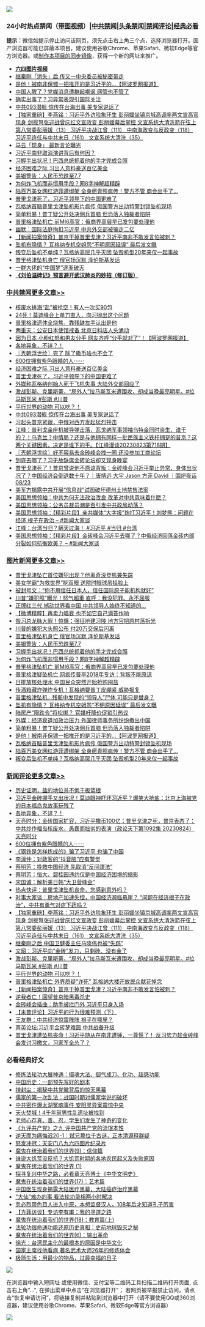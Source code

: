 ![](https://raw.githubusercontent.com/jsvpn/jsproxy/dev/64photo/fqnews-qr.jpg)

<div id="tt">
<h3>24小时热点禁闻（<a href="https://aaa.v2dns.tk/?QAjUl=BgRp5UNKRn&T5Vk=fPVH&Q59Ab=WxGE" target="_blank">带图视频</a>）|<a href="#%E4%B8%AD%E5%85%B1%E7%A6%81%E9%97%BB%E6%9B%B4%E5%A4%9A%E6%96%87%E7%AB%A0">中共禁闻</a>|<a href="#%E5%9B%BE%E7%89%87%E6%96%B0%E9%97%BB%E6%9B%B4%E5%A4%9A%E6%96%87%E7%AB%A0">头条禁闻</a>|<a href="#%E6%96%B0%E9%97%BB%E8%AF%84%E8%AE%BA%E6%9B%B4%E5%A4%9A%E6%96%87%E7%AB%A0">禁闻评论|<a href="#%E5%BF%85%E7%9C%8B%E7%BB%8F%E5%85%B8%E5%A5%BD%E6%96%87">经典必看</a></h3>
<div><b>提示：</b>微信如提示停止访问该网页，须先点击右上角三个点，选择浏览器打开。国产浏览器可能已屏蔽本项目，建议使用谷歌Chrome、苹果Safari、微软Edge等官方浏览器。或<a href="%E5%88%B6%E4%BD%9Cgit%E7%A6%81%E9%97%BB%E9%95%9C%E5%83%8F.md">制作本项目的同步镜像</a>，获得一个新的网址来推广。</div>
<ul>
<li><b><a href="http://d2.v2rss.gq/64.mp4" target="_blank">六四图片视频</a></b></li>
<li><a href="/baitai/20230824/1924651.md">继秦刚「消失」后 传又一中央委员被秘密带走</a></li>
<li><a href="/topimagenews/20230824/1924639.md">是他！被南非保镖一把推开的是习近平的...【阿波罗网报道】</a></li>
<li><a href="/baitai/20230824/1924592.md">中国人醒了？党媒消息遭群起嘲讽 网管也不管了</a></li>
<li><a href="/baitai/20230824/1924675.md">确实出事了？习异常表现引国际关注</a></li>
<li><a href="/cbnews/20230824/1924614.md">中共093潜舰 惊传在台海出事 美专家说话了</a></li>
<li><a href="/comments/20230824/1924711.md">【独家重磅】李燕铭：习近平外访险象环生 彭丽媛坐镇京城高调率两文宣高官现身 剑拔弩张迎战曾庆红文宣政变 彭丽媛幕后掌控 文宣系统大清洗箭在弦上 第八常委彭丽媛（13） 习近平决战江曾（111） 中南海政变与反政变（118） 习近平连任与中共末日（161） 文宣系统大清洗（35）</a></li>
<li><a href="/baitai/20230824/1924661.md">马云「现身」 最新言论曝光</a></li>
<li><a href="/ssgc/20230824/1924687.md">习近平南非取消演讲背后有何因？</a></li>
<li><a href="/topimagenews/20230825/1924854.md">习握手出状况！巴西总统抓着他的手才完成合照</a></li>
<li><a href="/cbnews/20230825/1924823.md">经济困难之际 习出人意料豪送百亿美金</a></li>
<li><a href="/topimagenews/20230825/1924855.md">美银警告：人民币恐跌至7.7</a></li>
<li><a href="/topimagenews/20230825/1924821.md">为何炸飞机而非惯用手段？网8字神解超精辟</a></li>
<li><a href="/topimagenews/20230824/1924622.md">陆百万美女网红游菲遭绑架 全身瘀青照疯传！警方不管 商会出手了…</a></li>
<li><a href="/cbnews/20230825/1924822.md">普里戈津死了，习近平领导下的中国更难了</a></li>
<li><a href="/topimagenews/20230824/1924623.md">瓦格纳首脑普里戈津坠机影片疯传 俄国警方出动特警封锁坠机现场</a></li>
<li><a href="/topimagenews/20230824/1924692.md">简单粗暴！普丁疑公开处决佣兵首脑 但恐落入独裁者陷阱</a></li>
<li><a href="/topimagenews/20230825/1924781.md">普里格津坠机亡 前MI6高官：俄商界高层早已发包要处理他</a></li>
<li><a href="/ccpdope/20230825/1924817.md">幽默：国际法庭拘扣习近平 中共外交部被骗走二亿</a></li>
<li><a href="/comments/20230824/1924680.md">【新闻拍案惊奇】普京干掉普里戈津？习近平南非不敢发言怕被刺？</a></li>
<li><a href="/topimagenews/20230824/1924744.md">坠机有隐情？ 瓦格纳专机空姐怨“不明原因延误” 最后发文曝</a></li>
<li><a href="/topimagenews/20230824/1924597.md">叛变后坠机不单纯？瓦格纳高层几乎灭团 坠毁机型20年来仅一起事故</a></li>
<li><a href="/topimagenews/20230825/1924867.md">普里格津坠机身亡 俄官场沉默 泽伦斯基发话</a></li>
<li><a href="/finance/20230825/1924824.md">一群大佬的“中国梦”逐渐破灭</a></li>
<li><b><a href="/comments/20200207/1272816.md" target="_blank">《刘伯温碑记》预言避开武汉肺炎的妙招（修订版）</a></b></li>
</ul>
</div>

<div class="catlist">
<h3><a href="/cbnews/" target="_blank">中共禁闻</a><span><a href="/cbnews/" target="_blank" rel="nofollow">更多文章>></a></span></h3>
<ul>
<li><a href="/cbnews/20230825/1925060.md" target="_blank">核废水排海“盐”被抢空！有人一次买90包</a></li>
<li><a href="/cbnews/20230825/1925013.md" target="_blank">24死！莫迪峰会上单刀直入，向习抛出这个问题</a></li>
<li><a href="/cbnews/20230825/1925012.md" target="_blank">普里格津遗体全烧焦，靠残缺左手认出是他</a></li>
<li><a href="/cbnews/20230825/1925011.md" target="_blank">两重天：公安日本使馆戒备 北京日料店人头涌动</a></li>
<li><a href="/cbnews/20230825/1924996.md" target="_blank">因为日本 小粉红怒和男友分手 网友齐呼“分手就对了”！【阿波罗网报道】</a></li>
<li><a href="/comments/20230825/1924995.md" target="_blank">各地异象，不详？！</a></li>
<li><a href="/cbnews/20230825/1924970.md" target="_blank">〖兲朝浮世绘〗完了 除了撒币啥也不会了</a></li>
<li><a href="/comments/20230825/1924920.md" target="_blank">600位拥有紫色眼睛的人⋯⋯</a></li>
<li><a href="/cbnews/20230825/1924823.md" target="_blank">经济困难之际 习出人意料豪送百亿美金</a></li>
<li><a href="/cbnews/20230825/1924822.md" target="_blank">普里戈津死了，习近平领导下的中国更难了</a></li>
<li><a href="/cbnews/20230824/1924714.md" target="_blank">外媒称瓦格纳创始人死于飞机失事 大陆外交部回应了</a></li>
<li><a href="/comments/20230824/1924699.md" target="_blank">激战彭斯、克里斯蒂，“局外人”拉马斯瓦米遭围攻，却成当晚最亮明星。#拉马斯瓦米 #彭斯 #川普</a></li>
<li><a href="/comments/20230824/1924691.md" target="_blank">平行世界的动物 可以吃？！</a></li>
<li><a href="/cbnews/20230824/1924614.md" target="_blank">中共093潜舰 惊传在台海出事 美专家说话了</a></li>
<li><a href="/cbnews/20230824/1924532.md" target="_blank">习起头普京紧跟，中俄对西方发起猛烈抨击</a></li>
<li><a href="/cbnews/20230824/1924523.md" target="_blank">江峰：普利戈金座机被导弹击落，瓦戈纳军事领袖乌特金同时丧生，谁干的？！乌克兰？中情局？还是与他拥有同样一批民族主义铁杆拥趸的普京？这两个关键因素，决定是谁下的手。【江峰漫谈20230823第718期】</a></li>
<li><a href="/cbnews/20230824/1924518.md" target="_blank">〖兲朝浮世绘〗好不容易去金砖峰会拽一圈 还没参加工商论坛</a></li>
<li><a href="/cbnews/20230824/1924500.md" target="_blank">到底去哪了？习无故缺席金砖论坛却又现身晚宴</a></li>
<li><a href="/comments/20230824/1924398.md" target="_blank">普里戈津死了！普京曾说他不原谅背叛；金砖峰会习近平举止异常，身体出状况了？中国经济会倒退数十年？｜唐靖远 大宇 Jason 方菲 David ｜围炉夜话 08/23</a></li>
<li><a href="/cbnews/20230824/1924388.md" target="_blank">美军方揭露中共开展“信息战”试图破坏德州土地禁售法案</a></li>
<li><a href="/cbnews/20230824/1924354.md" target="_blank">美国思想领袖：中共为何无法政治改良 改革对中共意味着什麽？</a></li>
<li><a href="/cbnews/20230824/1924353.md" target="_blank">美国思想领袖：公务员裁员潮是否引发中共政局动荡？</a></li>
<li><a href="/cbnews/20230824/1924352.md" target="_blank">美国思想领袖：【精彩片段】亲共媒体“大字报”炮打习近平！刘梦熊：问题在经济 根子在政治 &#8211; #新闻大家谈</a></li>
<li><a href="/cbnews/20230824/1924342.md" target="_blank">江峰：台湾当归？瞒天过海！ #习近平 #当归 #台湾</a></li>
<li><a href="/cbnews/20230824/1924337.md" target="_blank">美国思想领袖：【精彩片段】金砖峰会习近平去哪了？中俄经济回落金砖内部分裂如何抗衡欧美？ &#8211; #新闻大家谈</a></li>

</ul>
</div>
<div class="catlist">
<h3><a href="/topimagenews/" target="_blank">图片新闻</a><span><a href="/topimagenews/" target="_blank" rel="nofollow">更多文章>></a></span></h3>
<ul>
<li><a href="/topimagenews/20230825/1925010.md" target="_blank">普里戈津坠亡首位嫌犯出现？他离奇没登机兼失踪</a></li>
<li><a href="/topimagenews/20230825/1925009.md" target="_blank">美女学霸“为救世界”挖双眼 送院时眼球吊挂脸上</a></li>
<li><a href="/topimagenews/20230825/1925008.md" target="_blank">被封号文：“你不用信任日本人，信任国际原子能机构就好”</a></li>
<li><a href="/topimagenews/20230825/1924994.md" target="_blank">川普“嫌犯照”曝光！怒气超重 直呼：我没犯罪、永不屈服</a></li>
<li><a href="/topimagenews/20230825/1924993.md" target="_blank">正牌红三代 撼动世界看中国 中共领导人始终不知道的…</a></li>
<li><a href="/topimagenews/20230825/1924949.md" target="_blank">【微博精粹】再卖力唱衰 也不如它自己滴答作响</a></li>
<li><a href="/topimagenews/20230825/1924948.md" target="_blank">毁习总龙脉大罪！惊爆：强征地建习陵 地方官把原村落拆光</a></li>
<li><a href="/topimagenews/20230825/1924926.md" target="_blank">川普的嫌犯大头照公布 付20万交保后闪离</a></li>
<li><a href="/topimagenews/20230825/1924867.md" target="_blank">普里格津坠机身亡 俄官场沉默 泽伦斯基发话</a></li>
<li><a href="/topimagenews/20230825/1924855.md" target="_blank">美银警告：人民币恐跌至7.7</a></li>
<li><a href="/topimagenews/20230825/1924854.md" target="_blank">习握手出状况！巴西总统抓着他的手才完成合照</a></li>
<li><a href="/topimagenews/20230825/1924821.md" target="_blank">为何炸飞机而非惯用手段？网8字神解超精辟</a></li>
<li><a href="/topimagenews/20230825/1924781.md" target="_blank">普里格津坠机亡 前MI6高官：俄商界高层早已发包要处理他</a></li>
<li><a href="/topimagenews/20230825/1924780.md" target="_blank">普里格津疑坠机亡 网疯传普亭2018年专访：背叛不能原谅</a></li>
<li><a href="/topimagenews/20230825/1924764.md" target="_blank">日排放核处理水 中国民众突然开始抢购囤盐</a></li>
<li><a href="/topimagenews/20230825/1924758.md" target="_blank">传酒箱藏炸弹炸专机！瓦格纳要普丁皮绷紧 威胁报复</a></li>
<li><a href="/topimagenews/20230824/1924745.md" target="_blank">普里格津坠机…残骸中发现的“领导人”尸体 可能只是替身？</a></li>
<li><a href="/topimagenews/20230824/1924744.md" target="_blank">坠机有隐情？ 瓦格纳专机空姐怨“不明原因延误” 最后发文曝</a></li>
<li><a href="/topimagenews/20230824/1924727.md" target="_blank">陆房产“限跌令”将松绑？ 官媒吁降价促销引热议</a></li>
<li><a href="/topimagenews/20230824/1924726.md" target="_blank">外媒：经济衰退加政治压力 外国律师事务所纷纷撤出中国</a></li>
<li><a href="/topimagenews/20230824/1924692.md" target="_blank">简单粗暴！普丁疑公开处决佣兵首脑 但恐落入独裁者陷阱</a></li>
<li><a href="/topimagenews/20230824/1924639.md" target="_blank">是他！被南非保镖一把推开的是习近平的&#8230;【阿波罗网报道】</a></li>
<li><a href="/topimagenews/20230824/1924623.md" target="_blank">瓦格纳首脑普里戈津坠机影片疯传 俄国警方出动特警封锁坠机现场</a></li>
<li><a href="/topimagenews/20230824/1924622.md" target="_blank">陆百万美女网红游菲遭绑架 全身瘀青照疯传！警方不管 商会出手了…</a></li>
<li><a href="/topimagenews/20230824/1924597.md" target="_blank">叛变后坠机不单纯？瓦格纳高层几乎灭团 坠毁机型20年来仅一起事故</a></li>

</ul>
</div>
<div class="catlist">
<h3><a href="/comments/" target="_blank">新闻评论</a><span><a href="/comments/" target="_blank" rel="nofollow">更多文章>></a></span></h3>
<ul>
<li><a href="/comments/20230825/1925049.md" target="_blank">历史证明，盐的地位并不低于板蓝根</a></li>
<li><a href="/comments/20230825/1925002.md" target="_blank">习近平金砖握手又出状况！莫迪眼神吓坏习近平？爆笑大抢盐：北京上海被党的日本福岛鬼故事玩残了</a></li>
<li><a href="/comments/20230825/1924995.md" target="_blank">各地异象，不详？！</a></li>
<li><a href="/comments/20230825/1924924.md" target="_blank">天亮时分：金砖国家扩容，习近平撒币100亿；普里戈津之死，普京表态了；中共炒作福岛核废水，愚蠢而拙劣的表演（政论天下第1092集 20230824）天亮时分</a></li>
<li><a href="/comments/20230825/1924920.md" target="_blank">600位拥有紫色眼睛的人⋯⋯</a></li>
<li><a href="/comments/20230825/1924908.md" target="_blank">《钢铁是怎样炼成的》骗了习近平 也骗了中国</a></li>
<li><a href="/comments/20230825/1924907.md" target="_blank">李濠仲：对政客的“抖音脑”应有警觉</a></li>
<li><a href="/comments/20230825/1924906.md" target="_blank">蔡明芳：挽救中国经济 先取消“反间谍法”</a></li>
<li><a href="/comments/20230825/1924905.md" target="_blank">蔡明芳：恒大、碧桂园违约仅是中国经济困境的缩影</a></li>
<li><a href="/comments/20230825/1924904.md" target="_blank">宋国诚：解析美日韩“大卫营峰会”</a></li>
<li><a href="/comments/20230824/1924718.md" target="_blank">热点快评：普里戈津坠机丧命，您感到意外吗？</a></li>
<li><a href="/comments/20230824/1924717.md" target="_blank">时事大家谈：房地产加速失控，中国经济濒临悬崖？ “问题在经济根子在政治”，中共有勇气对症下药吗？</a></li>
<li><a href="/comments/20230824/1924711.md" target="_blank">【独家重磅】李燕铭：习近平外访险象环生 彭丽媛坐镇京城高调率两文宣高官现身 剑拔弩张迎战曾庆红文宣政变 彭丽媛幕后掌控 文宣系统大清洗箭在弦上 第八常委彭丽媛（13） 习近平决战江曾（111） 中南海政变与反政变（118） 习近平连任与中共末日（161） 文宣系统大清洗（35）</a></li>
<li><a href="/comments/20230824/1924703.md" target="_blank">继秦刚之后 中国卫健委主任马晓伟也被“失踪”</a></li>
<li><a href="/comments/20230824/1924700.md" target="_blank">文昭：习近平向“金砖”发力，只剩砖、没有金了</a></li>
<li><a href="/comments/20230824/1924699.md" target="_blank">激战彭斯、克里斯蒂，“局外人”拉马斯瓦米遭围攻，却成当晚最亮明星。#拉马斯瓦米 #彭斯 #川普</a></li>
<li><a href="/comments/20230824/1924691.md" target="_blank">平行世界的动物 可以吃？！</a></li>
<li><a href="/comments/20230824/1924681.md" target="_blank">普里格津坠机亡 外界质疑“诈死” 瓦格纳大楼开放民众献花悼念</a></li>
<li><a href="/comments/20230824/1924680.md" target="_blank">【新闻拍案惊奇】普京干掉普里戈津？习近平南非不敢发言怕被刺？</a></li>
<li><a href="/comments/20230824/1924679.md" target="_blank">逆我者亡！回望普京暗黑毒杀史</a></li>
<li><a href="/comments/20230824/1924668.md" target="_blank">金砖峰会插曲：助手被拦门外 习近平只身入场</a></li>
<li><a href="/comments/20230824/1924667.md" target="_blank">【未普评论】习近平的行为很难预测（下）</a></li>
<li><a href="/comments/20230824/1924540.md" target="_blank">王友群：中共经济惊雷阵阵 根子在哪里？</a></li>
<li><a href="/comments/20230824/1924539.md" target="_blank">菁英论坛:习近平金砖梦难圆 中共战备升级</a></li>
<li><a href="/comments/20230824/1924524.md" target="_blank">普里戈津遭坠机丧命！习近平随从在南非遭锤，一尊慌了！ 反习势力趁金砖峰会发讨习檄文，习家军全怂了？</a></li>

</ul>
</div>

<div class="catlist">
<h3>必看经典好文</h3>
<ul>
<li><a href="/comments/20191203/1234383.md" target="_blank">修炼法轮功大展神通：摄魂大法、御气成刀、化功、超感功能</a></li>
<li><a href="/comments/20220910/1782931.md" target="_blank">中国历史：一部预先写好的剧本</a></li>
<li><a href="/topimagenews/20170218/694213.md" target="_blank">掸封尘：揭秘中共党徽背后的惊天黑幕</a></li>
<li><a href="/comments/20191110/1037275.md" target="_blank">儒家的第一次乱法：战国时期对儒家学说的破坏</a></li>
<li><a href="/ccpdope/20220806/1768044.md" target="_blank">中共密件爆太湖冤魂事件 安阳灵异案震惊中央</a></li>
<li><a href="/ccpdope/20181219/1049286.md" target="_blank">天火焚城！4千年前男性乱遗址被找到</a></li>
<li><a href="/cbnews/20211221/1668847.md" target="_blank">老师心存真、善、忍，学生们发生了神奇的变化</a></li>
<li><a href="/bookonline/20131116/201045.md" target="_blank">《九评共产党》之九 评中国共产党的流氓本性</a></li>
<li><a href="/tculture/20190304/1091076.md" target="_blank">逆天而为痛悔迟20-1：弑兄篡位千古谜，正本清源释群疑</a></li>
<li><a href="/comments/20200604/783200.md" target="_blank">怒发冲冠：天安门八九六四图片纪录片</a></li>
<li><a href="/topimagenews/20180529/949649.md" target="_blank">魔鬼在统治着我们的世界(9)：信仰篇</a></li>
<li><a href="/bannedvideo/20220120/1681818.md" target="_blank">谁说大饥荒没反抗？大饥荒时期的各地农民起义及失败原因</a></li>
<li><a href="/topimagenews/20180519/944624.md" target="_blank">魔鬼在统治着我们的世界 (1)</a></li>
<li><a href="/comments/20220808/1768773.md" target="_blank">探寻复兴中华之路，必看章天亮博士《中华文明史》</a></li>
<li><a href="/topimagenews/20180620/960677.md" target="_blank">魔鬼在统治着我们的世界(17)：艺术篇</a></li>
<li><a href="/comments/20230815/1920336.md" target="_blank">中国医生现身揭露大陆医疗黑幕，大陆癌症治疗黑幕</a></li>
<li><a href="/cbnews/20210428/1535533.md" target="_blank">“大仙”难办的事  看法轮功录相两小时解决</a></li>
<li><a href="/comments/20220722/1761714.md" target="_blank">忽必烈带色目人进入中原，本想监督汉人，108年后才知道孔子厉害</a></li>
<li><a href="/comments/20210804/1600181.md" target="_blank">【方菲访谈】专访李有甫：我的寻道之路</a></li>
<li><a href="/topimagenews/20180701/965109.md" target="_blank">魔鬼在统治着我们的世界(18)：教育篇(上)</a></li>
<li><a href="/tculture/20121025/73069.md" target="_blank">法轮功宿命通功能还原历史真相：史前地球毁灭之秘</a></li>
<li><a href="/topimagenews/20180524/947358.md" target="_blank">魔鬼在统治着我们的世界(6)：输出革命</a></li>
<li><a href="/cbnews/20220205/1688152.md" target="_blank">徐光：台湾民主化的最根本的原因是中华文化</a></li>
<li><a href="/cbnews/20220514/1732764.md" target="_blank">国家主席找他看病 著名武术大师26年的修炼体会</a></li>
<li><a href="/comments/20221023/1801109.md" target="_blank">极简生活：用最少的物品，过最幸福的日子</a></li>

</ul>
</div>

![](https://raw.githubusercontent.com/jsvpn/jsproxy/dev/64photo/fqnews-qr.jpg)

在浏览器中输入短网址 或使用微信、支付宝等二维码工具扫描二维码打开页面, 点击右上角"...", 在弹出菜单中点击“在浏览器打开”； 若网页被举报禁止访问，请点击“恢复申请访问”，将链接复制并粘贴到浏览器中打开（请不要使用QQ或360浏览器，建议使用谷歌Chrome、苹果Safari、微软Edge等官方浏览器）

![](https://raw.githubusercontent.com/jsvpn/jsproxy/dev/64photo/wx.jpg)
